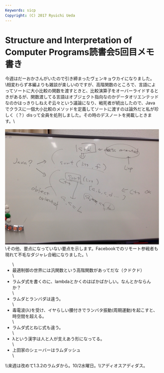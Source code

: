 ```yaml
---
Keywords: sicp
Copyright: (C) 2017 Ryuichi Ueda
---
```


# <!--:ja-->Structure and Interpretation of Computer Programs読書会5回目メモ書き<!--:-->
今週はだーおかさんがいたので引き締まったヴェンキョウカイになりました。\\相変わらず本編よりも雑談が楽しいのですが、高階関数のところで、言語によってソートに大小比較の関数を渡すときと、比較演算子をオーバーライドするときがあるが、関数渡してる言語はオブジェクト指向なのかデータオリエンテッドなのかはっきりしねえぞ云々という議論になり、戦死者が続出したので、Javaでクラスに一個大小比較のメソッドを定義してソートに渡すのは論外だと私が珍しく（？）disって全員を処刑しました。その時のデスノートを掲載しときます。\\<br /><br /><a href="20130927-221628.jpg"><img src="20130927-221628.jpg" alt="20130927-221628.jpg" class="alignnone size-full" /></a>\\その他、要点になっていない要点を示します。Facebookでのリモート参戦者も現れて不毛なダジャレ合戦になりました。\\<ul>\	<li>最適制御の世界には汎関数という高階関数があってだな（クドクド）</li>\	<li>ラムダ式を書くのに、lambdaとかくのはばかばかしい。なんとかならんか？</li>\	<li>ラムダとランバダは違う。</li>\	<li>毒電波(λ)を受け、イヤらしい腰付きでランバタ振動(周期運動)を起こすと、時空間を超える。</li>\	<li>ラムダ式とねじ式も違う。</li>\	<li>λという漢字は人と人が支えあう形になってる。</li>\\	<li>上田家のシェーバーはラムダッシュ</li>\\</ul>\\\来週は改めて1.3.2のラムダから。10/2水曜日。\\\アディオスアディダス。
